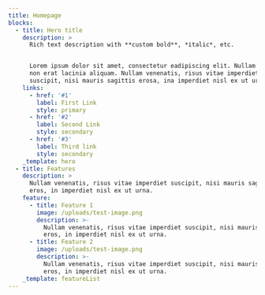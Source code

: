 ```yaml
---
title: Homepage
blocks:
  - title: Hero title
    description: >
      Rich text description with **custom bold**, *italic*, etc.


      Lorem ipsum dolor sit amet, consectetur eadipiscing elit. Nullam ac nibh
      non erat lacinia aliquam. Nullam venenatis, risus vitae imperdiet
      suscipit, nisi mauris sagittis erosa, ina imperdiet nisl ex ut urnaa.
    links:
      - href: '#1'
        label: First Link
        style: primary
      - href: '#2'
        label: Second Link
        style: secondary
      - href: '#3'
        label: Third link
        style: secondary
    _template: hero
  - title: Features
    description: >
      Nullam venenatis, risus vitae imperdiet suscipit, nisi mauris sagittis
      eros, in imperdiet nisl ex ut urna.
    feature:
      - title: Feature 1
        image: /uploads/test-image.png
        description: >-
          Nullam venenatis, risus vitae imperdiet suscipit, nisi mauris sagittis
          eros, in imperdiet nisl ex ut urna.
      - title: Feature 2
        image: /uploads/test-image.png
        description: >-
          Nullam venenatis, risus vitae imperdiet suscipit, nisi mauris sagittis
          eros, in imperdiet nisl ex ut urna.
    _template: featureList
---
```


